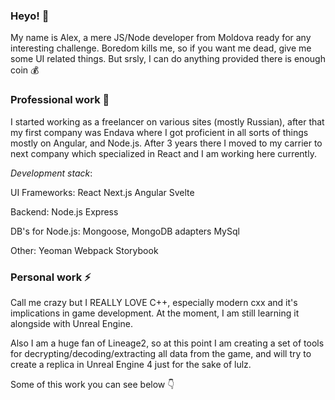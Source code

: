 ### Heyo! 💬

My name is Alex, a mere JS/Node developer from Moldova ready for any interesting challenge. 
Boredom kills me, so if you want me dead, give me some UI related things. But srsly, I can do anything provided there is enough coin :moneybag:

### Professional work :city_sunrise:

I started working as a freelancer on various sites (mostly Russian), after that my first company was Endava where I got proficient in all sorts of things mostly on Angular, and Node.js. After 3 years there I moved to my carrier to next company which specialized in React and I am working here currently. 

*Development stack*:

UI Frameworks:
React
Next.js
Angular
Svelte

Backend:
Node.js
Express

DB's for Node.js:
Mongoose, MongoDB adapters
MySql

Other:
Yeoman
Webpack
Storybook


### Personal work ⚡

Call me crazy but I REALLY LOVE C++, especially modern cxx and it's implications in game development.
At the moment, I am still learning it alongside with Unreal Engine.

Also I am a huge fan of Lineage2, so at this point I am creating a set of tools for decrypting/decoding/extracting all data from the game, 
and will try to create a replica in Unreal Engine 4 just for the sake of lulz.

Some of this work you can see below :point_down:
